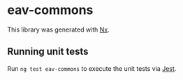 # eav-commons

This library was generated with [Nx](https://nx.dev).

## Running unit tests

Run `ng test eav-commons` to execute the unit tests via [Jest](https://jestjs.io).
